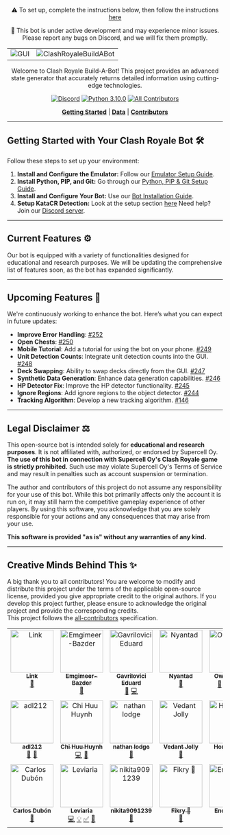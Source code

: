 <div align="center">

⚠️ To set up, complete the instructions below, then follow the instructions [here](https://github.com/AviSelvakumar/ClashRoyaleBuildABot_x_KataCR/blob/main/KataCRDetection.md)

📌 This bot is under active development and may experience minor issues.  
Please report any bugs on Discord, and we will fix them promptly.

<table>
    <tr>
        <td align="center">
            <img src="https://github.com/user-attachments/assets/554485fb-5d80-43bd-8096-07b6b38330db" alt="GUI">
        </td>
        <td align="center">
            <img src="https://github.com/user-attachments/assets/45165830-caab-4ee3-8552-6c982bf269fa" alt="ClashRoyaleBuildABot">
        </td>
    </tr>
</table>

Welcome to Clash Royale Build-A-Bot! This project provides an advanced state generator that accurately returns detailed information using cutting-edge technologies.

[![Discord](https://img.shields.io/badge/Discord-00c8d6?logo=discord&logoColor=white&style=flat)](https://discord.gg/K4UfbsfcMa)
[![Python 3.10.0](https://img.shields.io/badge/python-3.10.0-00c8d6?style=flat&logo=python&logoColor=white)](https://www.python.org/downloads/release/python-3100/)
[![All Contributors](https://img.shields.io/badge/all_contributors-17-00c8d6?style=flat)](#contributors-)

[**Getting Started**](#getting-started-with-your-clash-royale-bot) |
[**Data**](#data) |
[**Contributors**](#contributors-)

</div>

---

## Getting Started with Your Clash Royale Bot 🛠️

Follow these steps to set up your environment:
<!--
[**Watch the Installation Video**](https://www.youtube.com/watch?v=00OwHapmO7M) 

**or:**
-->
1. **Install and Configure the Emulator:** Follow our [Emulator Setup Guide](https://github.com/Pbatch/ClashRoyaleBuildABot/wiki/Emulator-Setup-Guide).
2. **Install Python, PIP, and Git:** Go through our [Python, PIP & Git Setup Guide](https://github.com/Pbatch/ClashRoyaleBuildABot/wiki/Python,-PIP,-&-Git-Setup-Guide).
3. **Install and Configure Your Bot:** Use our [Bot Installation Guide](https://github.com/Pbatch/ClashRoyaleBuildABot/wiki/Bot-Installation-Setup-Guide).
4. **Setup KataCR Detection:** Look at the setup section [here](https://github.com/AviSelvakumar/ClashRoyaleBuildABot_x_KataCR/edit/main/KataCRDetection.md)
Need help? Join our [Discord server](https://discord.gg/K4UfbsfcMa).

---

## Current Features ⚙️

Our bot is equipped with a variety of functionalities designed for educational and research purposes. We will be updating the comprehensive list of features soon, as the bot has expanded significantly. 

---

## Upcoming Features 🚀

We're continuously working to enhance the bot. Here’s what you can expect in future updates:

- **Improve Error Handling**: [#252](https://github.com/Pbatch/ClashRoyaleBuildABot/issues/252)
- **Open Chests**: [#250](https://github.com/Pbatch/ClashRoyaleBuildABot/issues/250)
- **Mobile Tutorial**: Add a tutorial for using the bot on your phone. [#249](https://github.com/Pbatch/ClashRoyaleBuildABot/issues/249)
- **Unit Detection Counts**: Integrate unit detection counts into the GUI. [#248](https://github.com/Pbatch/ClashRoyaleBuildABot/issues/248)
- **Deck Swapping**: Ability to swap decks directly from the GUI. [#247](https://github.com/Pbatch/ClashRoyaleBuildABot/issues/247)
- **Synthetic Data Generation**: Enhance data generation capabilities. [#246](https://github.com/Pbatch/ClashRoyaleBuildABot/issues/246)
- **HP Detector Fix**: Improve the HP detector functionality. [#245](https://github.com/Pbatch/ClashRoyaleBuildABot/issues/245)
- **Ignore Regions**: Add ignore regions to the object detector. [#244](https://github.com/Pbatch/ClashRoyaleBuildABot/issues/244)
- **Tracking Algorithm**: Develop a new tracking algorithm. [#146](https://github.com/Pbatch/ClashRoyaleBuildABot/issues/146)

---

## Legal Disclaimer ⚖️

This open-source bot is intended solely for **educational and research purposes**. It is not affiliated with, authorized, or endorsed by Supercell Oy. **The use of this bot in connection with Supercell Oy's Clash Royale game is strictly prohibited.** Such use may violate Supercell Oy's Terms of Service and may result in penalties such as account suspension or termination.

The author and contributors of this project do not assume any responsibility for your use of this bot. While this bot primarily affects only the account it is run on, it may still harm the competitive gameplay experience of other players. By using this software, you acknowledge that you are solely responsible for your actions and any consequences that may arise from your use.

**This software is provided "as is" without any warranties of any kind.**

---

## Creative Minds Behind This ✨

A big thank you to all contributors! You are welcome to modify and distribute this project under the terms of the applicable open-source license, provided you give appropriate credit to the original authors. If you develop this project further, please ensure to acknowledge the original project and provide the corresponding credits.  
This project follows the [all-contributors](https://github.com/all-contributors/all-contributors) specification.

<!-- ALL-CONTRIBUTORS-LIST:START - Do not remove or modify this section -->
<!-- prettier-ignore-start -->
<!-- markdownlint-disable -->
<table>
  <tbody>
    <tr>
      <td align="center" valign="top" width="14.28%"><a href="https://github.com/link-discord"><img src="https://avatars.githubusercontent.com/u/50463727?v=4?s=100" width="100px;" alt="Link"/><br /><sub><b>Link</b></sub></a><br /><a href="#data-link-discord" title="Data">🔣</a></td>
      <td align="center" valign="top" width="14.28%"><a href="http://www.pazder.ca"><img src="https://avatars.githubusercontent.com/u/17608446?v=4?s=100" width="100px;" alt="Emgimeer-Bazder"/><br /><sub><b>Emgimeer-Bazder</b></sub></a><br /><a href="https://github.com/Pbatch/ClashRoyaleBuildABot/issues?q=author%3AEmgimeer-Bazder" title="Bug reports">🐛</a></td>
      <td align="center" valign="top" width="14.28%"><a href="https://github.com/GavriloviciEduard"><img src="https://avatars.githubusercontent.com/u/33176335?v=4?s=100" width="100px;" alt="Gavrilovici Eduard"/><br /><sub><b>Gavrilovici Eduard</b></sub></a><br /><a href="https://github.com/Pbatch/ClashRoyaleBuildABot/commits?author=GavriloviciEduard" title="Documentation">📖</a> <a href="https://github.com/Pbatch/ClashRoyaleBuildABot/commits?author=GavriloviciEduard" title="Code">💻</a></td>
      <td align="center" valign="top" width="14.28%"><a href="https://github.com/Nyantad"><img src="https://avatars.githubusercontent.com/u/68382673?v=4?s=100" width="100px;" alt="Nyantad"/><br /><sub><b>Nyantad</b></sub></a><br /><a href="https://github.com/Pbatch/ClashRoyaleBuildABot/issues?q=author%3ANyantad" title="Bug reports">🐛</a></td>
      <td align="center" valign="top" width="14.28%"><a href="https://github.com/OwenKruse"><img src="https://avatars.githubusercontent.com/u/91492770?v=4?s=100" width="100px;" alt="OwenKruse"/><br /><sub><b>OwenKruse</b></sub></a><br /><a href="https://github.com/Pbatch/ClashRoyaleBuildABot/commits?author=OwenKruse" title="Documentation">📖</a> <a href="#data-OwenKruse" title="Data">🔣</a> <a href="https://github.com/Pbatch/ClashRoyaleBuildABot/commits?author=OwenKruse" title="Code">💻</a> <a href="#example-OwenKruse" title="Examples">💡</a></td>
      <td align="center" valign="top" width="14.28%"><a href="http://martinmiglio.dev/?utm_source=github_bio&utm_medium=Social"><img src="https://avatars.githubusercontent.com/u/10036276?v=4?s=100" width="100px;" alt="Martin Miglio"/><br /><sub><b>Martin Miglio</b></sub></a><br /><a href="https://github.com/Pbatch/ClashRoyaleBuildABot/commits?author=marmig0404" title="Code">💻</a> <a href="https://github.com/Pbatch/ClashRoyaleBuildABot/commits?author=marmig0404" title="Documentation">📖</a> <a href="#a11y-marmig0404" title="Accessibility">️️️️♿️</a> <a href="#example-marmig0404" title="Examples">💡</a> <a href="#userTesting-marmig0404" title="User Testing">📓</a></td>
      <td align="center" valign="top" width="14.28%"><a href="https://github.com/ankushsethi"><img src="https://avatars.githubusercontent.com/u/22005886?v=4?s=100" width="100px;" alt="Ankush Sethi"/><br /><sub><b>Ankush Sethi</b></sub></a><br /><a href="https://github.com/Pbatch/ClashRoyaleBuildABot/issues?q=author%3Aankushsethi" title="Bug reports">🐛</a></td>
    </tr>
    <tr>
      <td align="center" valign="top" width="14.28%"><a href="https://github.com/adl212"><img src="https://avatars.githubusercontent.com/u/64753570?v=4?s=100" width="100px;" alt="adl212"/><br /><sub><b>adl212</b></sub></a><br /><a href="https://github.com/Pbatch/ClashRoyaleBuildABot/issues?q=author%3Aadl212" title="Bug reports">🐛</a> <a href="#data-adl212" title="Data">🔣</a></td>
      <td align="center" valign="top" width="14.28%"><a href="https://github.com/Chi-EEE"><img src="https://avatars.githubusercontent.com/u/73843190?v=4?s=100" width="100px;" alt="Chi Huu Huynh"/><br /><sub><b>Chi Huu Huynh</b></sub></a><br /><a href="https://github.com/Pbatch/ClashRoyaleBuildABot/commits?author=Chi-EEE" title="Code">💻</a> <a href="#maintenance-Chi-EEE" title="Maintenance">🚧</a></td>
      <td align="center" valign="top" width="14.28%"><a href="https://hexiro.me"><img src="https://avatars.githubusercontent.com/u/42787085?v=4?s=100" width="100px;" alt="nathan lodge"/><br /><sub><b>nathan lodge</b></sub></a><br /><a href="https://github.com/Pbatch/ClashRoyaleBuildABot/issues?q=author%3Ahexiro" title="Bug reports">🐛</a></td>
      <td align="center" valign="top" width="14.28%"><a href="http://basscoder2808.github.io/"><img src="https://avatars.githubusercontent.com/u/65075935?v=4?s=100" width="100px;" alt="Vedant Jolly"/><br /><sub><b>Vedant Jolly</b></sub></a><br /><a href="https://github.com/Pbatch/ClashRoyaleBuildABot/issues?q=author%3ABassCoder2808" title="Bug reports">🐛</a></td>
      <td align="center" valign="top" width="14.28%"><a href="https://gameguardian.net/forum/profile/1234241-horridmodz/"><img src="https://avatars.githubusercontent.com/u/105762560?v=4?s=100" width="100px;" alt="HorridModz"/><br /><sub><b>HorridModz</b></sub></a><br /><a href="https://github.com/Pbatch/ClashRoyaleBuildABot/commits?author=HorridModz" title="Documentation">📖</a></td>
      <td align="center" valign="top" width="14.28%"><a href="https://github.com/BjornGrylls"><img src="https://avatars.githubusercontent.com/u/35100000?v=4?s=100" width="100px;" alt="BjornGrylls"/><br /><sub><b>BjornGrylls</b></sub></a><br /><a href="#mentoring-BjornGrylls" title="Mentoring">🧑‍🏫</a></td>
      <td align="center" valign="top" width="14.28%"><a href="https://github.com/IIgorrrrr"><img src="https://avatars.githubusercontent.com/u/103566403?v=4?s=100" width="100px;" alt="Iiro Heinonen"/><br /><sub><b>Iiro Heinonen</b></sub></a><br /><a href="https://github.com/Pbatch/ClashRoyaleBuildABot/issues?q=author%3AIIgorrrrr" title="Bug reports">🐛</a></td>
    </tr>
    <tr>
      <td align="center" valign="top" width="14.28%"><a href="http://carlosdubon.dev"><img src="https://avatars.githubusercontent.com/u/69093659?v=4?s=100" width="100px;" alt="Carlos Dubón"/><br /><sub><b>Carlos Dubón</b></sub></a><br /><a href="https://github.com/Pbatch/ClashRoyaleBuildABot/issues?q=author%3Acarlos-dubon" title="Bug reports">🐛</a></td>
      <td align="center" valign="top" width="14.28%"><a href="https://github.com/Leviaria"><img src="https://avatars.githubusercontent.com/u/113382526?v=4?s=100" width="100px;" alt="Leviaria"/><br /><sub><b>Leviaria</b></sub></a><br /><a href="https://github.com/Pbatch/ClashRoyaleBuildABot/commits?author=Leviaria" title="Code">💻</a> <a href="#example-Leviaria" title="Examples">💡</a> <a href="#tutorial-Leviaria" title="Tutorials">✅</a> <a href="https://github.com/Pbatch/ClashRoyaleBuildABot/commits?author=Leviaria" title="Documentation">📖</a></td>
      <td align="center" valign="top" width="14.28%"><a href="https://github.com/nikita9091239"><img src="https://avatars.githubusercontent.com/u/83181206?v=4?s=100" width="100px;" alt="nikita9091239"/><br /><sub><b>nikita9091239</b></sub></a><br /><a href="https://github.com/Pbatch/ClashRoyaleBuildABot/issues?q=author%3Anikita9091239" title="Bug reports">🐛</a></td>
      <td align="center" valign="top" width="14.28%"><a href="https://github.com/FikryCoder"><img src="https://avatars.githubusercontent.com/u/111184562?v=4?s=100" width="100px;" alt="Fikry 🎯"/><br /><sub><b>Fikry 🎯</b></sub></a><br /><a href="#research-FikryCoder" title="Research">🔬</a></td>
      <td align="center" valign="top" width="14.28%"><a href="https://github.com/EnderBenjy"><img src="https://avatars.githubusercontent.com/u/68610598?v=4?s=100" width="100px;" alt="EnderBenjy"/><br /><sub><b>EnderBenjy</b></sub></a><br /><a href="https://github.com/Pbatch/ClashRoyaleBuildABot/commits?author=EnderBenjy" title="Code">💻</a> <a href="#design-EnderBenjy" title="Design">🎨</a></td>
    </tr>
  </tbody>
</table>

<!-- markdownlint-restore -->
<!-- prettier-ignore-end -->

<!-- ALL-CONTRIBUTORS-LIST:END -->
